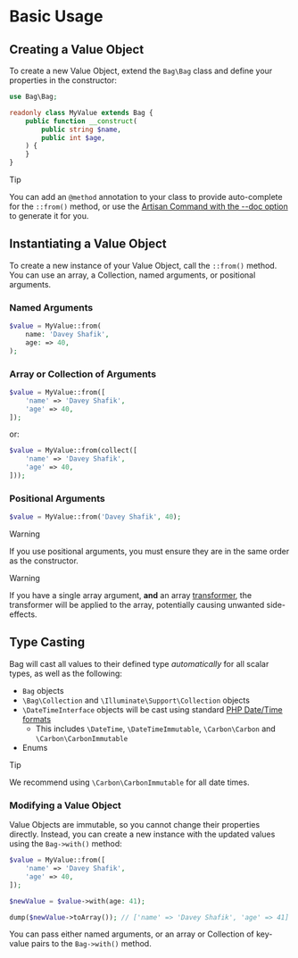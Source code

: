 # Basic Usage

## Creating a Value Object

To create a new Value Object, extend the `Bag\Bag` class and define your properties in the constructor:

```php
use Bag\Bag;

readonly class MyValue extends Bag {
    public function __construct(
        public string $name,
        public int $age,
    ) {
    }
}
```

> [!TIP]
> You can add an `@method` annotation to your class to provide auto-complete for the `::from()` method, or use the [Artisan Command with the --doc option](laravel-artisan-make-bag-command) to generate it for you.


## Instantiating a Value Object

To create a new instance of your Value Object, call the `::from()` method. You can use an array, a Collection, named arguments, or positional arguments.


### Named Arguments

```php
$value = MyValue::from(
    name: 'Davey Shafik',
    age: => 40,
);
```

### Array or Collection of Arguments

```php
$value = MyValue::from([
    'name' => 'Davey Shafik',
    'age' => 40,
]);
```

or:

```php
$value = MyValue::from(collect([
    'name' => 'Davey Shafik',
    'age' => 40,
]));
```

### Positional Arguments

```php
$value = MyValue::from('Davey Shafik', 40);
```

> [!WARNING]
> If you use positional arguments, you must ensure they are in the same order as the constructor.

> [!WARNING]
> If you have a single array argument, **and** an array [transformer](transformers.md), the transformer will be applied to the array, potentially causing unwanted side-effects.

## Type Casting

Bag will cast all values to their defined type _automatically_ for all scalar types, as well as the following:

- `Bag` objects
- `\Bag\Collection` and `\Illuminate\Support\Collection` objects
- `\DateTimeInterface` objects will be cast using standard [PHP Date/Time formats](https://www.php.net/manual/en/datetime.formats.php)
    - This includes `\DateTime`, `\DateTimeImmutable`, `\Carbon\Carbon` and `\Carbon\CarbonImmutable`
- Enums

> [!TIP]
> We recommend using `\Carbon\CarbonImmutable` for all date times.

### Modifying a Value Object

Value Objects are immutable, so you cannot change their properties directly. Instead, you can create a new instance with the updated values using the `Bag->with()` method:

```php
$value = MyValue::from([
    'name' => 'Davey Shafik',
    'age' => 40,
]);

$newValue = $value->with(age: 41);

dump($newValue->toArray()); // ['name' => 'Davey Shafik', 'age' => 41] 
```

You can pass either named arguments, or an array or Collection of key-value pairs to the `Bag->with()` method. 
